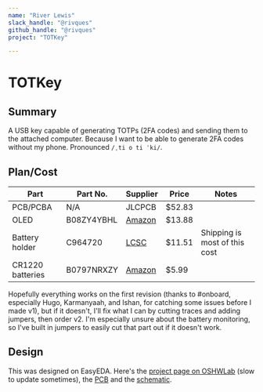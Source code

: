 ```yaml
---
name: "River Lewis"
slack_handle: "@rivques"
github_handle: "@rivques"
project: "TOTKey"

---
```


# TOTKey
## Summary
A USB key capable of generating TOTPs (2FA codes) and sending them to the attached computer.
Because I want to be able to generate 2FA codes without my phone. Pronounced `/ˌti o ti ˈki/`.

## Plan/Cost
Part|Part No.|Supplier|Price|Notes
---|---|---|---|---
PCB/PCBA|N/A|JLCPCB|$52.83|
OLED|B08ZY4YBHL|[Amazon](https://www.amazon.com/Teyleten-Robot-Display-SSD1306-Raspberry/dp/B08ZY4YBHL)|$13.88|
Battery holder|C964720|[LCSC](https://www.lcsc.com/product-detail/Battery-Connectors_MYOUNG-BS-12-A1AJ002-F_C964720.html)|$11.51|Shipping is most of this cost
CR1220 batteries|B0797NRXZY|[Amazon](https://www.amazon.com/LiCB-Pack-CR1220-Lithium-Battery/dp/B0797NRXZY)|$5.99|

Hopefully everything works on the first revision (thanks to #onboard, especially Hugo, Karmanyaah, and Ishan, for catching some issues before I made v1), but if it doesn't,
I'll fix what I can by cutting traces and adding jumpers, then order v2. I'm especially unsure about the battery monitoring, so I've built in jumpers to easily cut that part out if it doesn't work.

## Design
This was designed on EasyEDA. Here's the [project page on OSHWLab](https://oshwlab.com/rivques/totkey) (slow to update sometimes), the [PCB](https://easyeda.com/editor#id=a047122325314c07bb52b96d80c8d825) and the [schematic](https://easyeda.com/editor#id=1f6edd6aa64a423ab0e672aebc9e7131).
